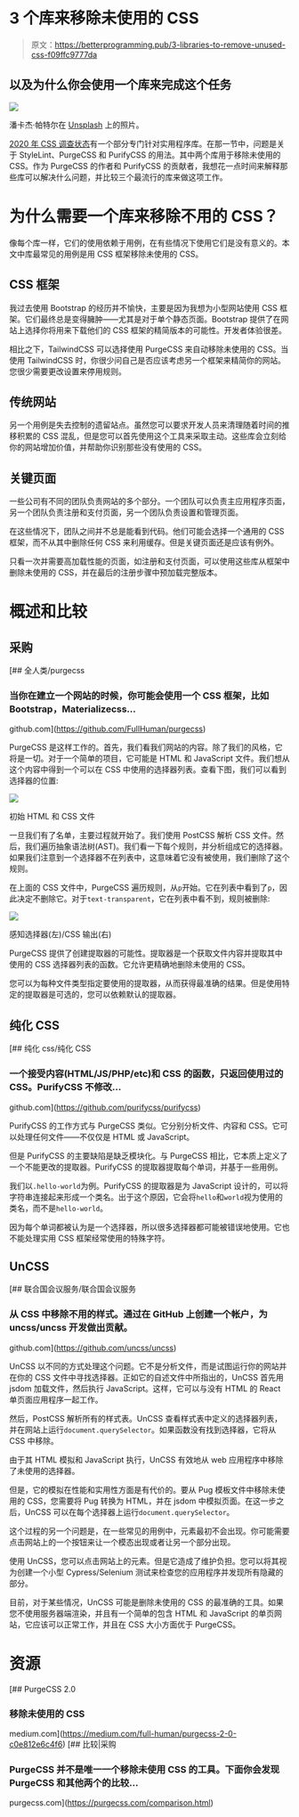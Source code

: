 # 3 个库来移除未使用的 CSS

> 原文：<https://betterprogramming.pub/3-libraries-to-remove-unused-css-f09ffc9777da>

## 以及为什么你会使用一个库来完成这个任务

![](img/a8a281998b8ae94c720b87880f980e4e.png)

潘卡杰·帕特尔在 [Unsplash](https://unsplash.com?utm_source=medium&utm_medium=referral) 上的照片。

[2020 年 CSS 调查状态](https://stateofcss.com/)有一个部分专门针对实用程序库。在那一节中，问题是关于 StyleLint、PurgeCSS 和 PurifyCSS 的用法。其中两个库用于移除未使用的 CSS。作为 PurgeCSS 的作者和 PurifyCSS 的贡献者，我想花一点时间来解释那些库可以解决什么问题，并比较三个最流行的库来做这项工作。

# 为什么需要一个库来移除不用的 CSS？

像每个库一样，它们的使用依赖于用例，在有些情况下使用它们是没有意义的。本文中库最常见的用例是用 CSS 框架移除未使用的 CSS。

## CSS 框架

我过去使用 Bootstrap 的经历并不愉快，主要是因为我想为小型网站使用 CSS 框架。它们最终总是变得臃肿——尤其是对于单个静态页面。Bootstrap 提供了在网站上选择你将用来下载他们的 CSS 框架的精简版本的可能性。开发者体验很差。

相比之下，TailwindCSS 可以选择使用 PurgeCSS 来自动移除未使用的 CSS。当使用 TailwindCSS 时，你很少问自己是否应该考虑另一个框架来精简你的网站。您很少需要更改设置来停用规则。

## 传统网站

另一个用例是失去控制的遗留站点。虽然您可以要求开发人员来清理随着时间的推移积累的 CSS 混乱，但是您可以首先使用这个工具来采取主动。这些库会立刻给你的网站增加价值，并帮助你识别那些没有使用的 CSS。

## 关键页面

一些公司有不同的团队负责网站的多个部分。一个团队可以负责主应用程序页面，另一个团队负责注册和支付页面，另一个团队负责设置和管理页面。

在这些情况下，团队之间并不总是能看到代码。他们可能会选择一个通用的 CSS 框架，而不从其中删除任何 CSS 来利用缓存。但是关键页面还是应该有例外。

只看一次并需要高加载性能的页面，如注册和支付页面，可以使用这些库从框架中删除未使用的 CSS，并在最后的注册步骤中预加载完整版本。

# 概述和比较

## 采购

[](https://github.com/FullHuman/purgecss) [## 全人类/purgecss

### 当你在建立一个网站的时候，你可能会使用一个 CSS 框架，比如 Bootstrap，Materializecss…

github.com](https://github.com/FullHuman/purgecss) 

PurgeCSS 是这样工作的。首先，我们看我们网站的内容。除了我们的风格，它将是一切。对于一个简单的项目，它可能是 HTML 和 JavaScript 文件。我们想从这个内容中得到一个可以在 CSS 中使用的选择器列表。查看下图，我们可以看到选择器的位置:

![](img/910f7504e94d9ae8734acac938f15b55.png)

初始 HTML 和 CSS 文件

一旦我们有了名单，主要过程就开始了。我们使用 PostCSS 解析 CSS 文件。然后，我们遍历抽象语法树(AST)。我们看一下每个规则，并分析组成它的选择器。如果我们注意到一个选择器不在列表中，这意味着它没有被使用，我们删除了这个规则。

在上面的 CSS 文件中，PurgeCSS 遍历规则，从`p`开始。它在列表中看到了`p`，因此决定不删除它。对于`text-transparent`，它在列表中看不到，规则被删除:

![](img/3b76fd4b83a7f4662c708b4c57706f2f.png)

感知选择器(左)/CSS 输出(右)

PurgeCSS 提供了创建提取器的可能性。提取器是一个获取文件内容并提取其中使用的 CSS 选择器列表的函数。它允许更精确地删除未使用的 CSS。

您可以为每种文件类型指定要使用的提取器，从而获得最准确的结果。但是使用特定的提取器是可选的，您可以依赖默认的提取器。

## 纯化 CSS

[](https://github.com/purifycss/purifycss) [## 纯化 css/纯化 CSS

### 一个接受内容(HTML/JS/PHP/etc)和 CSS 的函数，只返回使用过的 CSS。PurifyCSS 不修改…

github.com](https://github.com/purifycss/purifycss) 

PurifyCSS 的工作方式与 PurgeCSS 类似。它分别分析文件、内容和 CSS。它可以处理任何文件——不仅仅是 HTML 或 JavaScript。

但是 PurifyCSS 的主要缺陷是缺乏模块化。与 PurgeCSS 相比，它本质上定义了一个不能更改的提取器。PurifyCSS 的提取器提取每个单词，并基于一些用例。

我们以`.hello-world`为例。PurifyCSS 的提取器是为 JavaScript 设计的，可以将字符串连接起来形成一个类名。出于这个原因，它会将`hello`和`world`视为使用的类名，而不是`hello-world`。

因为每个单词都被认为是一个选择器，所以很多选择器都可能被错误地使用。它也不能处理实用 CSS 框架经常使用的特殊字符。

## UnCSS

[](https://github.com/uncss/uncss) [## 联合国会议服务/联合国会议服务

### 从 CSS 中移除不用的样式。通过在 GitHub 上创建一个帐户，为 uncss/uncss 开发做出贡献。

github.com](https://github.com/uncss/uncss) 

UnCSS 以不同的方式处理这个问题。它不是分析文件，而是试图运行你的网站并在你的 CSS 文件中寻找选择器。正如它的自述文件中所指出的，UnCSS 首先用 jsdom 加载文件，然后执行 JavaScript。这样，它可以与没有 HTML 的 React 单页面应用程序一起工作。

然后，PostCSS 解析所有的样式表。UnCSS 查看样式表中定义的选择器列表，并在网站上运行`document.querySelector`。如果函数没有找到选择器，它将从 CSS 中移除。

由于其 HTML 模拟和 JavaScript 执行，UnCSS 有效地从 web 应用程序中移除了未使用的选择器。

但是，它的模拟在性能和实用性方面是有代价的。要从 Pug 模板文件中移除未使用的 CSS，您需要将 Pug 转换为 HTML，并在 jsdom 中模拟页面。在这一步之后，UnCSS 可以在每个选择器上运行`document.querySelector`。

这个过程的另一个问题是，在一些常见的用例中，元素最初不会出现。你可能需要点击网站上的一个按钮来让一个模态出现或者让另一个部分出现。

使用 UnCSS，您可以点击网站上的元素。但是它造成了维护负担。您可以将其视为创建一个小型 Cypress/Selenium 测试来检查您的应用程序并发现所有隐藏的部分。

目前，对于某些情况，UnCSS 可能是删除未使用的 CSS 的最准确的工具。如果您不使用服务器端渲染，并且有一个简单的包含 HTML 和 JavaScript 的单页网站，它应该可以正常工作，并且在 CSS 大小方面优于 PurgeCSS。

# 资源

[](https://medium.com/full-human/purgecss-2-0-c0e812e6c4f6) [## PurgeCSS 2.0

### 移除未使用的 CSS

medium.com](https://medium.com/full-human/purgecss-2-0-c0e812e6c4f6) [](https://purgecss.com/comparison.html) [## 比较|采购

### PurgeCSS 并不是唯一一个移除未使用 CSS 的工具。下面你会发现 PurgeCSS 和其他两个的比较…

purgecss.com](https://purgecss.com/comparison.html)